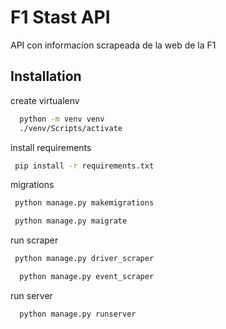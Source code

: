 
# F1 Stast API

API con informacion scrapeada de la web de la F1



## Installation

create virtualenv

```bash
  python -m venv venv
  ./venv/Scripts/activate
```
 install requirements   
 ```bash
  pip install -r requirements.txt
```
migrations
 ```bash
  python manage.py makemigrations
```
 ```bash
  python manage.py maigrate
```
run scraper
 ```bash
  python manage.py driver_scraper
```
```bash
  python manage.py event_scraper
```
run server
```bash
  python manage.py runserver
```
